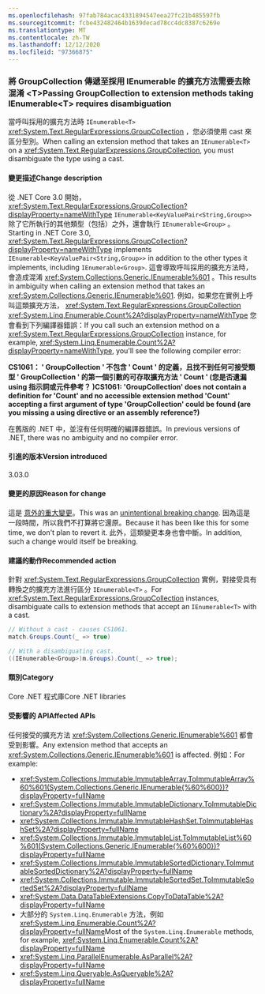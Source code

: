 ```yaml
---
ms.openlocfilehash: 97fab784acac4331894547eea27fc21b485597fb
ms.sourcegitcommit: fcbe432482464b1639decad78cc4dc8387c6269e
ms.translationtype: MT
ms.contentlocale: zh-TW
ms.lasthandoff: 12/12/2020
ms.locfileid: "97366875"
---
```

### <a name="passing-groupcollection-to-extension-methods-taking-ienumerablet-requires-disambiguation"></a><span data-ttu-id="32c51-101">將 GroupCollection 傳遞至採用 IEnumerable 的擴充方法需要去除混淆 \<T></span><span class="sxs-lookup"><span data-stu-id="32c51-101">Passing GroupCollection to extension methods taking IEnumerable\<T> requires disambiguation</span></span>

<span data-ttu-id="32c51-102">當呼叫採用的擴充方法時 `IEnumerable<T>` <xref:System.Text.RegularExpressions.GroupCollection> ，您必須使用 cast 來區分型別。</span><span class="sxs-lookup"><span data-stu-id="32c51-102">When calling an extension method that takes an `IEnumerable<T>` on a <xref:System.Text.RegularExpressions.GroupCollection>, you must disambiguate the type using a cast.</span></span>

#### <a name="change-description"></a><span data-ttu-id="32c51-103">變更描述</span><span class="sxs-lookup"><span data-stu-id="32c51-103">Change description</span></span>

<span data-ttu-id="32c51-104">從 .NET Core 3.0 開始， <xref:System.Text.RegularExpressions.GroupCollection?displayProperty=nameWithType> `IEnumerable<KeyValuePair<String,Group>>` 除了它所執行的其他類型（包括）之外，還會執行 `IEnumerable<Group>` 。</span><span class="sxs-lookup"><span data-stu-id="32c51-104">Starting in .NET Core 3.0, <xref:System.Text.RegularExpressions.GroupCollection?displayProperty=nameWithType> implements `IEnumerable<KeyValuePair<String,Group>>` in addition to the other types it implements, including `IEnumerable<Group>`.</span></span> <span data-ttu-id="32c51-105">這會導致呼叫採用的擴充方法時，會造成混淆 <xref:System.Collections.Generic.IEnumerable%601> 。</span><span class="sxs-lookup"><span data-stu-id="32c51-105">This results in ambiguity when calling an extension method that takes an <xref:System.Collections.Generic.IEnumerable%601>.</span></span> <span data-ttu-id="32c51-106">例如，如果您在實例上呼叫這類擴充方法， <xref:System.Text.RegularExpressions.GroupCollection> <xref:System.Linq.Enumerable.Count%2A?displayProperty=nameWithType> 您會看到下列編譯器錯誤：</span><span class="sxs-lookup"><span data-stu-id="32c51-106">If you call such an extension method on a <xref:System.Text.RegularExpressions.GroupCollection> instance, for example, <xref:System.Linq.Enumerable.Count%2A?displayProperty=nameWithType>, you'll see the following compiler error:</span></span>

<span data-ttu-id="32c51-107">**CS1061： ' GroupCollection ' 不包含 ' Count ' 的定義，且找不到任何可接受類型 ' GroupCollection ' 的第一個引數的可存取擴充方法 ' Count ' (您是否遺漏 using 指示詞或元件參考？ )**</span><span class="sxs-lookup"><span data-stu-id="32c51-107">**CS1061: 'GroupCollection' does not contain a definition for 'Count' and no accessible extension method 'Count' accepting a first argument of type 'GroupCollection' could be found (are you missing a using directive or an assembly reference?)**</span></span>

<span data-ttu-id="32c51-108">在舊版的 .NET 中，並沒有任何明確的編譯器錯誤。</span><span class="sxs-lookup"><span data-stu-id="32c51-108">In previous versions of .NET, there was no ambiguity and no compiler error.</span></span>

#### <a name="version-introduced"></a><span data-ttu-id="32c51-109">引進的版本</span><span class="sxs-lookup"><span data-stu-id="32c51-109">Version introduced</span></span>

<span data-ttu-id="32c51-110">3.0</span><span class="sxs-lookup"><span data-stu-id="32c51-110">3.0</span></span>

#### <a name="reason-for-change"></a><span data-ttu-id="32c51-111">變更的原因</span><span class="sxs-lookup"><span data-stu-id="32c51-111">Reason for change</span></span>

<span data-ttu-id="32c51-112">這是 [意外的重大變更](https://github.com/dotnet/corefx/pull/30077)。</span><span class="sxs-lookup"><span data-stu-id="32c51-112">This was an [unintentional breaking change](https://github.com/dotnet/corefx/pull/30077).</span></span> <span data-ttu-id="32c51-113">因為這是一段時間，所以我們不打算將它還原。</span><span class="sxs-lookup"><span data-stu-id="32c51-113">Because it has been like this for some time, we don't plan to revert it.</span></span> <span data-ttu-id="32c51-114">此外，這類變更本身也會中斷。</span><span class="sxs-lookup"><span data-stu-id="32c51-114">In addition, such a change would itself be breaking.</span></span>

#### <a name="recommended-action"></a><span data-ttu-id="32c51-115">建議的動作</span><span class="sxs-lookup"><span data-stu-id="32c51-115">Recommended action</span></span>

<span data-ttu-id="32c51-116">針對 <xref:System.Text.RegularExpressions.GroupCollection> 實例，對接受具有轉換之的擴充方法進行區分 `IEnumerable<T>` 。</span><span class="sxs-lookup"><span data-stu-id="32c51-116">For <xref:System.Text.RegularExpressions.GroupCollection> instances, disambiguate calls to extension methods that accept an `IEnumerable<T>` with a cast.</span></span>

```csharp
// Without a cast - causes CS1061.
match.Groups.Count(_ => true)

// With a disambiguating cast.
((IEnumerable<Group>)m.Groups).Count(_ => true);
```

#### <a name="category"></a><span data-ttu-id="32c51-117">類別</span><span class="sxs-lookup"><span data-stu-id="32c51-117">Category</span></span>

<span data-ttu-id="32c51-118">Core .NET 程式庫</span><span class="sxs-lookup"><span data-stu-id="32c51-118">Core .NET libraries</span></span>

#### <a name="affected-apis"></a><span data-ttu-id="32c51-119">受影響的 API</span><span class="sxs-lookup"><span data-stu-id="32c51-119">Affected APIs</span></span>

<span data-ttu-id="32c51-120">任何接受的擴充方法 <xref:System.Collections.Generic.IEnumerable%601> 都會受到影響。</span><span class="sxs-lookup"><span data-stu-id="32c51-120">Any extension method that accepts an <xref:System.Collections.Generic.IEnumerable%601> is affected.</span></span> <span data-ttu-id="32c51-121">例如：</span><span class="sxs-lookup"><span data-stu-id="32c51-121">For example:</span></span>

- <xref:System.Collections.Immutable.ImmutableArray.ToImmutableArray%60%601(System.Collections.Generic.IEnumerable{%60%600})?displayProperty=fullName>
- <xref:System.Collections.Immutable.ImmutableDictionary.ToImmutableDictionary%2A?displayProperty=fullName>
- <xref:System.Collections.Immutable.ImmutableHashSet.ToImmutableHashSet%2A?displayProperty=fullName>
- <xref:System.Collections.Immutable.ImmutableList.ToImmutableList%60%601(System.Collections.Generic.IEnumerable{%60%600})?displayProperty=fullName>
- <xref:System.Collections.Immutable.ImmutableSortedDictionary.ToImmutableSortedDictionary%2A?displayProperty=fullName>
- <xref:System.Collections.Immutable.ImmutableSortedSet.ToImmutableSortedSet%2A?displayProperty=fullName>
- <xref:System.Data.DataTableExtensions.CopyToDataTable%2A?displayProperty=fullName>
- <span data-ttu-id="32c51-122">大部分的 `System.Linq.Enumerable` 方法，例如 <xref:System.Linq.Enumerable.Count%2A?displayProperty=fullName></span><span class="sxs-lookup"><span data-stu-id="32c51-122">Most of the `System.Linq.Enumerable` methods, for example, <xref:System.Linq.Enumerable.Count%2A?displayProperty=fullName></span></span>
- <xref:System.Linq.ParallelEnumerable.AsParallel%2A?displayProperty=fullName>
- <xref:System.Linq.Queryable.AsQueryable%2A?displayProperty=fullName>

<!--

#### Affected APIs

- ``M:System.Collections.Immutable.ImmutableArray.ToImmutableArray``1(System.Collections.Generic.IEnumerable{``0})``
- `Overload:System.Collections.Immutable.ImmutableDictionary.ToImmutableDictionary`
- `Overload:System.Collections.Immutable.ImmutableHashSet.ToImmutableHashSet`
- ``M:System.Collections.Immutable.ImmutableList.ToImmutableList``1(System.Collections.Generic.IEnumerable{``0})``
- `Overload:System.Collections.Immutable.ImmutableSortedDictionary.ToImmutableSortedDictionary`
- `Overload:System.Collections.Immutable.ImmutableSortedSet.ToImmutableSortedSet`
- `Overload:System.Data.DataTableExtensions.CopyToDataTable`
- `Overload:System.Linq.Enumerable.Count`
- `Overload:System.Linq.ParallelEnumerable.AsParallel`
- `Overload:System.Linq.Queryable.AsQueryable`

-->
